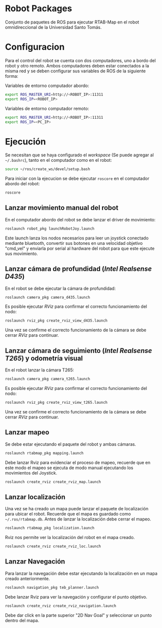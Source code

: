 #   Robot Packages

Conjunto de paquetes de ROS para ejecutar RTAB-Map en el robot omnidireccional de la Universidad Santo Tomás.

#   Configuracion

Para el control del robot se cuenta con dos computadores, uno a bordo del robot y otro remoto. Ambos computadores deben estar conectados a la misma red y se deben configurar sus variables de ROS de la siguiente forma:

Variables de entorno computador abordo:
``` bash
export ROS_MASTER_URI=http://<ROBOT_IP>:11311
export ROS_IP=<ROBOT_IP>
```

Variables de entorno computador remoto:
``` bash
export ROS_MASTER_URI=http://<ROBOT_IP>:11311
export ROS_IP=<PC_IP>
```

# Ejecución

Se necesitan que se haya configurado el *workspace* (Se puede agregar al `~/.bashrc`), tanto en el computador como en el robot:
``` bash
source ~/ros/create_ws/devel/setup.bash
```

Para iniciar con la ejecucion se debe ejecutar `roscore` en el computador abordo del robot:

``` bash
roscore
```

## Lanzar movimiento manual del robot

En el computador abordo del robot se debe lanzar el driver de movimiento:

``` bash
roslaunch robot_pkg launchRobotJoy.launch
```
Este launch lanza los nodos necesarios para leer un joystick conectado mediante bluetooth, convertir sus botones en una velocidad objetivo "cmd_vel" y enviarla por serial al hardware del robot para que este ejecute sus movimiento.

## Lanzar cámara de profundidad (*Intel Realsense D435*)

En el robot se debe ejecutar la cámara de profundidad:
``` bash
roslaunch camera_pkg camera_d435.launch
```
Es posible ejecutar *RViz* para confirmar el correcto funcionamiento del nodo:

``` bash
roslaunch rviz_pkg create_rviz_view_d435.launch
```
Una vez se confirme el correcto funcionamiento de la cámara se debe cerrar *RViz* para continuar.

## Lanzar cámara de seguimiento (*Intel Realsense T265*) y odometría visual

En el robot lanzar la cámara T265:

``` bash
roslaunch camera_pkg camera_t265.launch
```
Es posible ejecutar *RViz* para confirmar el correcto funcionamiento del nodo:

``` bash
roslaunch rviz_pkg create_rviz_view_t265.launch
```
Una vez se confirme el correcto funcionamiento de la cámara se debe cerrar *RViz* para continuar.

## Lanzar mapeo

Se debe estar ejecutando el paquete del robot y ambas cámaras.

``` bash
roslaunch rtabmap_pkg mapping.launch
```

Debe lanzar Rviz para evidenciar el proceso de mapeo, recuerde que en este modo el mapeo se ejecuta de modo manual ejecutando los movimientos del Joystick.

``` bash
roslaunch create_rviz create_rviz_map.launch
```
## Lanzar localización

Una vez se ha creado un mapa puede lanzar el paquete de localización para ubicar el robot. Recuerde que el mapa es guardado como `~/.ros/rtabmap.db`. Antes de lanzar la localización debe cerrar el mapeo.

``` bash
roslaunch rtabmap_pkg localization.launch
```

Rviz nos permite ver la localización del robot en el mapa creado.

``` bash
roslaunch create_rviz create_rviz_loc.launch
```

## Lanzar Navegación

Para lanzar la navegación debe estar ejecutando la localización en un mapa creado anteriormente.


``` bash
roslaunch navigation_pkg teb_planner.launch
```

Debe lanzar Rviz para ver la navegación y configurar el punto objetivo.

``` bash
roslaunch create_rviz create_rviz_navigation.launch
```
Debe dar click en la parte superior "2D Nav Goal" y seleccionar un punto dentro del mapa. 
